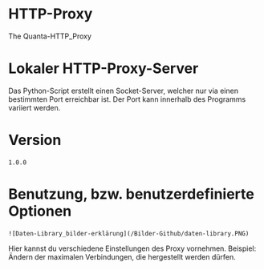 # HTTP-Proxy
The Quanta-HTTP_Proxy
# Lokaler HTTP-Proxy-Server
Das Python-Script erstellt einen Socket-Server, welcher nur via einen bestimmten Port erreichbar ist. Der Port kann innerhalb des Programms variiert werden.
# Version
  
    1.0.0

# Benutzung, bzw. benutzerdefinierte Optionen

    ![Daten-Library_bilder-erklärung](/Bilder-Github/daten-library.PNG)

Hier kannst du verschiedene Einstellungen des Proxy vornehmen. Beispiel: Ändern der maximalen Verbindungen, die hergestellt werden dürfen.
